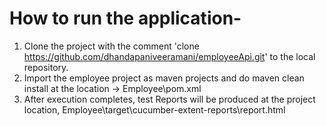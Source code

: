 # How to run the application-
1)  Clone the project with the comment 'clone https://github.com/dhandapaniveeramani/employeeApi.git' to the local repository.
2)	Import the employee project as maven projects and do maven clean install at the location -> Employee\pom.xml
3)	After execution completes, test Reports will be produced at the project location, Employee\target\cucumber-extent-reports\report.html
